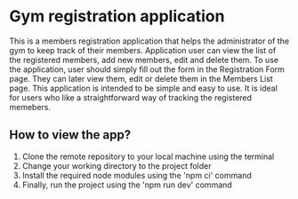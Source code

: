 # Gym registration application

This is a members registration application that helps the administrator of the gym to keep track of their members. Application user can view the list of the registered members, add new members, edit and delete them. To use the application, user should simply fill out the form in the Registration Form page. They can later view them, edit or delete them in the Members List page. This application is intended to be simple and easy to use. It is ideal for users who like a straightforward way of tracking the registered memebers.

## How to view the app?

1. Clone the remote repository to your local machine using the terminal
2. Change your working directory to the project folder
3. Install the required node modules using the 'npm ci' command
4. Finally, run the project using the 'npm run dev' command
